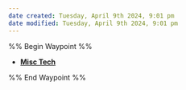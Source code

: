 ```yaml
---
date created: Tuesday, April 9th 2024, 9:01 pm
date modified: Tuesday, April 9th 2024, 9:01 pm
---
```

%% Begin Waypoint %%
- **[Misc Tech](./Misc%20Tech/Misc%20Tech.md)**

%% End Waypoint %%
